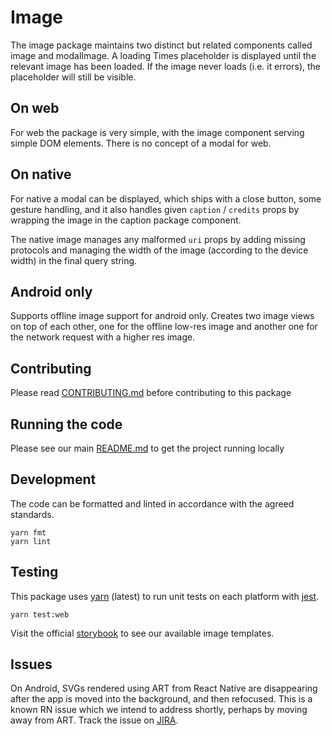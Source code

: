 # Image

The image package maintains two distinct but related components called image and
modalImage. A loading Times placeholder is displayed until the relevant image
has been loaded. If the image never loads (i.e. it errors), the placeholder will
still be visible.

## On web

For web the package is very simple, with the image component serving simple DOM
elements. There is no concept of a modal for web.

## On native

For native a modal can be displayed, which ships with a close button, some
gesture handling, and it also handles given `caption` / `credits` props by
wrapping the image in the caption package component.

The native image manages any malformed `uri` props by adding missing protocols
and managing the width of the image (according to the device width) in the final
query string.

## Android only

Supports offline image support for android only. Creates two image views on top of each other, one for the offline low-res image and another one for the network request with a higher res image.

## Contributing

Please read [CONTRIBUTING.md](./CONTRIBUTING.md) before contributing to this
package

## Running the code

Please see our main [README.md](../README.md) to get the project running locally

## Development

The code can be formatted and linted in accordance with the agreed standards.

```
yarn fmt
yarn lint
```

## Testing

This package uses [yarn](https://yarnpkg.com) (latest) to run unit tests on each
platform with [jest](https://facebook.github.io/jest/).

```
yarn test:web
```

Visit the official
[storybook](http://components.thetimes.co.uk/?knob-Size%20of%20ad%20placeholder%3A=default&selectedKind=Primitives%2FImage&selectedStory=Fills%20parent%20width&full=0&addons=1&stories=1&panelRight=0&addonPanel=storybooks%2Fstorybook-addon-knobs)
to see our available image templates.

## Issues

On Android, SVGs rendered using ART from React Native are disappearing after the
app is moved into the background, and then refocused. This is a known RN issue
which we intend to address shortly, perhaps by moving away from ART. Track the
issue on [JIRA](https://nidigitalsolutions.jira.com/browse/REPLAT-3385).
